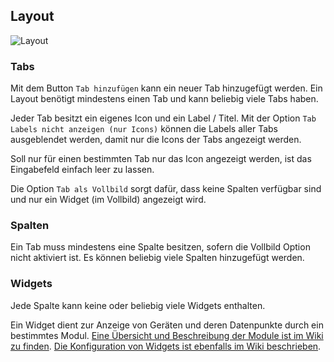 ## Layout

![Layout](https://raw.githubusercontent.com/Zefau/ioBroker.jarvis/master/wiki/xx-Home-Layout.png)

### Tabs

Mit dem Button `Tab hinzufügen` kann ein neuer Tab hinzugefügt werden. Ein Layout benötigt mindestens einen Tab und kann beliebig viele Tabs haben.

Jeder Tab besitzt ein eigenes Icon und ein Label / Titel. Mit der Option `Tab Labels nicht anzeigen (nur Icons)` können die Labels aller Tabs ausgeblendet werden, damit nur die Icons der Tabs angezeigt werden.

Soll nur für einen bestimmten Tab nur das Icon angezeigt werden, ist das Eingabefeld einfach leer zu lassen.

Die Option `Tab als Vollbild` sorgt dafür, dass keine Spalten verfügbar sind und nur ein Widget (im Vollbild) angezeigt wird.

### Spalten

Ein Tab muss mindestens eine Spalte besitzen, sofern die Vollbild Option nicht aktiviert ist. Es können beliebig viele Spalten hinzugefügt werden.

### Widgets

Jede Spalte kann keine oder beliebig viele Widgets enthalten.

Ein Widget dient zur Anzeige von Geräten und deren Datenpunkte durch ein bestimmtes Modul. [Eine Übersicht und Beschreibung der Module ist im Wiki zu finden](./de-Modules).
[Die Konfiguration von Widgets ist ebenfalls im Wiki beschrieben](./de-Widgets).